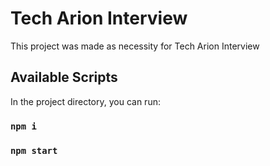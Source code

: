 # Tech Arion Interview

This project was made as necessity for Tech Arion Interview

## Available Scripts

In the project directory, you can run:

### `npm i`

### `npm start`




